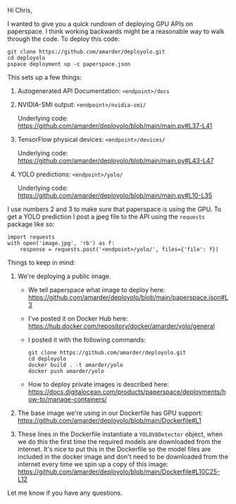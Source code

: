 Hi Chris,

I wanted to give you a quick rundown of deploying GPU APIs on paperspace. I think working backwards might be a reasonable way to walk through the code. To deploy this code:

    git clone https://github.com/amarder/deployolo.git
    cd deployolo
    pspace deployment up -c paperspace.json

This sets up a few things:

1.  Autogenerated API Documentation: `<endpoint>/docs`

2.  NVIDIA-SMI output: `<endpoint>/nvidia-smi/`

    Underlying code: https://github.com/amarder/deployolo/blob/main/main.py#L37-L41

3.  TensorFlow physical devices: `<endpoint>/devices/`

    Underlying code: https://github.com/amarder/deployolo/blob/main/main.py#L43-L47

4.  YOLO predictions: `<endpoint>/yolo/`

    Underlying code: https://github.com/amarder/deployolo/blob/main/main.py#L10-L35

I use numbers 2 and 3 to make sure that paperspace is using the GPU. To get a YOLO prediction I post a jpeg file to the API using the `requests` package like so:

    import requests
    with open('image.jpg', 'rb') as f:
        response = requests.post('<endpoint>/yolo/', files={'file': f})

Things to keep in mind:

1.  We're deploying a public image.
    - We tell paperspace what image to deploy here: https://github.com/amarder/deployolo/blob/main/paperspace.json#L3
    - I've posted it on Docker Hub here: https://hub.docker.com/repository/docker/amarder/yolo/general
    - I posted it with the following commands:

        ```
        git clone https://github.com/amarder/deployolo.git
        cd deployolo
        docker build . -t amarder/yolo
        docker push amarder/yolo
        ```

    - How to deploy private images is described here: https://docs.digitalocean.com/products/paperspace/deployments/how-to/manage-containers/

2.  The base image we're using in our Dockerfile has GPU support: https://github.com/amarder/deployolo/blob/main/Dockerfile#L1

3.  These lines in the Dockerfile instantiate a `YOLOV8Detector` object, when we do this the first time the required models are downloaded from the internet. It's nice to put this in the Dockerfile so the model files are included in the docker image and don't need to be downloaded from the internet every time we spin up a copy of this image: https://github.com/amarder/deployolo/blob/main/Dockerfile#L10C25-L12

Let me know if you have any questions.
